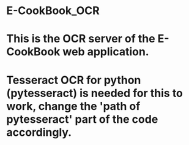 # E-CookBook_OCR

# This is the OCR server of the E-CookBook web application.

# Tesseract OCR for python (pytesseract) is needed for this to work, change the 'path of pytesseract' part of the code accordingly.
